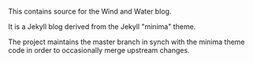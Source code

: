 This contains source for the Wind and Water blog.

It is a Jekyll blog derived from the Jekyll "minima" theme.

The project maintains the master branch in synch with the minima theme code in order to occasionally merge upstream changes.

